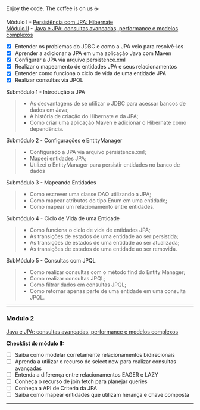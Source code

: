 Enjoy the code. The coffee is on us :coffee:

Módulo I - [Persistência com JPA: Hibernate](https://cursos.alura.com.br/course/persistencia-jpa-introducao-hibernate)</br>
[Módulo II](#modulo-2) - [Java e JPA: consultas avançadas, performance e modelos complexos](https://cursos.alura.com.br/course/java-jpa-consultas-avancadas-performance-modelos-complexos)</br>

- [x] Entender os problemas do JDBC e como a JPA veio para resolvê-los
- [x] Aprender a adicionar a JPA em uma aplicação Java com Maven
- [x] Configurar a JPA via arquivo persistence.xml
- [x] Realizar o mapeamento de entidades JPA e seus relacionamentos
- [x] Entender como funciona o ciclo de vida de uma entidade JPA
- [x] Realizar consultas via JPQL

Submódulo 1 - Introdução a JPA

>-	As desvantagens de se utilizar o JDBC para acessar bancos de dados em Java;
>-	A história de criação do Hibernate e da JPA;
>-	Como criar uma aplicação Maven e adicionar o Hibernate como dependência.

Submódulo 2 - Configurações e EntityManager

>-	Configurado a JPA via arquivo persistence.xml;
>-	Mapeei entidades JPA;
>-	Utilizei o EntityManager para persistir entidades no banco de dados

Submódulo 3 - Mapeando Entidades

>-	Como escrever uma classe DAO utilizando a JPA;
>-	Como mapear atributos do tipo Enum em uma entidade;
>-	Como mapear um relacionamento entre entidades.

Submódulo 4 - Ciclo de Vida de uma Entidade

>-	Como funciona o ciclo de vida de entidades JPA;
>-	As transições de estados de uma entidade ao ser persistida;
>-	As transições de estados de uma entidade ao ser atualizada;
>-	As transições de estados de uma entidade ao ser removida.

SubMódulo 5 - Consultas com JPQL

>-	Como realizar consultas com o método find do Entity Manager;
>-	Como realizar consultas JPQL;
>-	Como filtrar dados em consultas JPQL;
>-	Como retornar apenas parte de uma entidade em uma consulta JPQL.

----

### Modulo 2 

[Java e JPA: consultas avançadas, performance e modelos complexos](https://cursos.alura.com.br/course/java-jpa-consultas-avancadas-performance-modelos-complexos)</br>

<strong>Checklist do módulo II:</strong></br>
- [ ] 	Saiba como modelar corretamente relacionamentos bidirecionais
- [ ] 	Aprenda a utilizar o recurso de select new para realizar consultas avançadas
- [ ] 	Entenda a diferença entre relacionamentos EAGER e LAZY
- [ ] 	Conheça o recurso de join fetch para planejar queries
- [ ] 	Conheça a API de Criteria da JPA
- [ ] 	Saiba como mapear entidades que utilizam herança e chave composta

----
